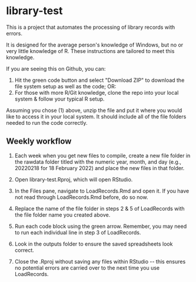 # library-test

This is a project that automates the processing of library records with errors.

It is designed for the average person's knowledge of Windows, but no or very
little knowledge of R. These instructions are tailored to meet this knowledge.

If you are seeing this on Github, you can:

1. Hit the green code button and select "Download ZIP" to download the file
system setup as well as the code; OR:
2. For those with more R/Git knowledge, clone the repo into your local system &
follow your typical R setup.

Assuming you chose (1) above, unzip the file and put it where you would like to 
access it in your local system. It should include all of the file folders needed
to run the code correctly. 

## Weekly workflow

1. Each week when you get new files to compile, create a new file folder in the 
rawdata folder titled with the numeric year, month, and day (e.g., 20220218 for
18 February 2022) and place the new files in that folder.

2. Open library-test.Rproj, which will open RStudio.

3. In the Files pane, navigate to LoadRecords.Rmd and open it. If you have not
read through LoadRecords.Rmd before, do so now.

4. Replace the name of the file folder in steps 2 & 5 of LoadRecords with the
file folder name you created above. 

5. Run each code block using the green arrow. Remember, you may need to run
each individual line in step 3 of LoadRecords. 

6. Look in the outputs folder to ensure the saved spreadsheets look correct.

7. Close the .Rproj without saving any files within RStudio -- this ensures no
potential errors are carried over to the next time you use LoadRecords.
